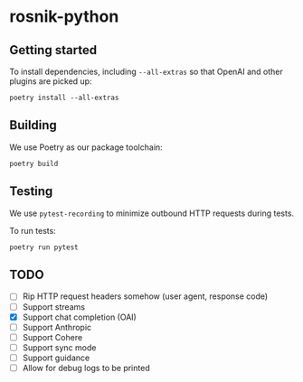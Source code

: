 # rosnik-python

## Getting started

To install dependencies, including `--all-extras` so that OpenAI and other plugins are picked up:

```
poetry install --all-extras
```

## Building

We use Poetry as our package toolchain:

```
poetry build
```

## Testing

We use `pytest-recording` to minimize outbound HTTP requests during tests.

To run tests:

```
poetry run pytest
```


## TODO
- [ ] Rip HTTP request headers somehow (user agent, response code)
- [ ] Support streams
- [x] Support chat completion (OAI)
- [ ] Support Anthropic
- [ ] Support Cohere
- [ ] Support sync mode
- [ ] Support guidance
- [ ] Allow for debug logs to be printed
